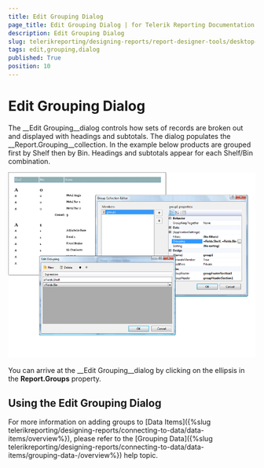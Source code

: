 ```yaml
---
title: Edit Grouping Dialog
page_title: Edit Grouping Dialog | for Telerik Reporting Documentation
description: Edit Grouping Dialog
slug: telerikreporting/designing-reports/report-designer-tools/desktop-designers/tools/edit-grouping-dialog
tags: edit,grouping,dialog
published: True
position: 10
---
```


# Edit Grouping Dialog



The __Edit Grouping__dialog controls how sets of records are broken out and displayed with headings and subtotals. The dialog populates the __Report.Grouping__collection. In the example below products are grouped first by Shelf then by Bin. Headings and subtotals appear for each Shelf/Bin combination.

![](images/UI020.png)

You can arrive at the __Edit Grouping__dialog by 
clicking on the ellipsis in the __Report.Groups__ property.


## Using the Edit Grouping Dialog

For more information on adding groups to [Data Items]({%slug telerikreporting/designing-reports/connecting-to-data/data-items/overview%}), please refer to the [Grouping Data]({%slug telerikreporting/designing-reports/connecting-to-data/data-items/grouping-data-/overview%}) help topic.
